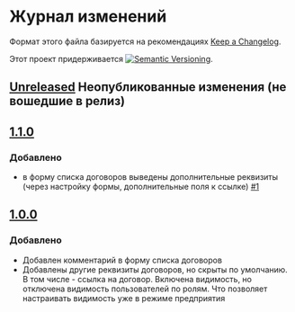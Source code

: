 # Журнал изменений

Формат этого файла базируется на рекомендациях
[Keep a Changelog](https://keepachangelog.com/ru/1.0.0/).

Этот проект придерживается
[![Semantic Versioning](https://img.shields.io/static/v1?label=Semantic%20Versioning&message=v2.0.0&color=green&logo=semver)](https://semver.org/lang/ru/spec/v2.0.0.html).

## [Unreleased] Неопубликованные изменения (не вошедшие в релиз)

## [1.1.0]

### Добавлено

- в форму списка договоров выведены дополнительные реквизиты
  (через настройку формы, дополнительные поля к ссылке)
  [#1](https://github.com/csm-ivanovo-ru/EMP-ContractList/issues/1)

## [1.0.0]

### Добавлено

- Добавлен комментарий в форму списка договоров
- Добавлены другие реквизиты договоров, но скрыты по умолчанию.
  В том числе - ссылка на договор. Включена видимость, но отключена видимость
  пользователей по ролям. Что позволяет настраивать видимость уже в режиме
  предприятия

[Unreleased]: https://github.com/csm-ivanovo-ru/EMP-ContractList/compare/1.1.0...HEAD
[1.1.0]: https://github.com/csm-ivanovo-ru/EMP-ContractList/compare/1.0.0...1.1.0
[1.0.0]: https://github.com/csm-ivanovo-ru/EMP-ContractList/releases/tag/1.0.0
